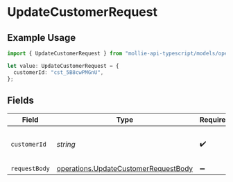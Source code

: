 # UpdateCustomerRequest

## Example Usage

```typescript
import { UpdateCustomerRequest } from "mollie-api-typescript/models/operations";

let value: UpdateCustomerRequest = {
  customerId: "cst_5B8cwPMGnU",
};
```

## Fields

| Field                                                                                        | Type                                                                                         | Required                                                                                     | Description                                                                                  | Example                                                                                      |
| -------------------------------------------------------------------------------------------- | -------------------------------------------------------------------------------------------- | -------------------------------------------------------------------------------------------- | -------------------------------------------------------------------------------------------- | -------------------------------------------------------------------------------------------- |
| `customerId`                                                                                 | *string*                                                                                     | :heavy_check_mark:                                                                           | Provide the ID of the related customer.                                                      | cst_5B8cwPMGnU                                                                               |
| `requestBody`                                                                                | [operations.UpdateCustomerRequestBody](../../models/operations/updatecustomerrequestbody.md) | :heavy_minus_sign:                                                                           | N/A                                                                                          |                                                                                              |